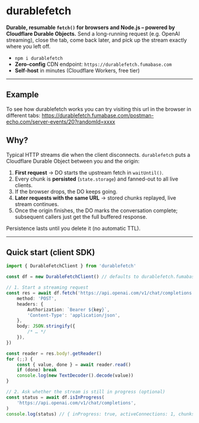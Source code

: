 # durablefetch

**Durable, resumable `fetch()` for browsers and Node.js – powered by Cloudflare Durable Objects.**
Send a long-running request (e.g. OpenAI streaming), close the tab, come back later, and pick up the stream exactly where you left off.

- `npm i durablefetch`
- **Zero-config** CDN endpoint: `https://durablefetch.fumabase.com`
- **Self-host** in minutes (Cloudflare Workers, free tier)

---

## Example

To see how durablefetch works you can try visiting this url in the browser in different tabs: https://durablefetch.fumabase.com/postman-echo.com/server-events/20?randomId=xxxx

## Why?

Typical HTTP streams die when the client disconnects.
`durablefetch` puts a Cloudflare Durable Object between you and the origin:

1. **First request** → DO starts the upstream fetch in `waitUntil()`.
2. Every chunk is **persisted** (`state.storage`) and fanned-out to all live clients.
3. If the browser drops, the DO keeps going.
4. **Later requests with the same URL** → stored chunks replayed, live stream continues.
5. Once the origin finishes, the DO marks the conversation complete; subsequent callers just get the full buffered response.

Persistence lasts until you delete it (no automatic TTL).

---

## Quick start (client SDK)

```ts
import { DurableFetchClient } from 'durablefetch'

const df = new DurableFetchClient() // defaults to durablefetch.fumabase.com

// 1. Start a streaming request
const res = await df.fetch('https://api.openai.com/v1/chat/completions', {
    method: 'POST',
    headers: {
        Authorization: `Bearer ${key}`,
        'Content-Type': 'application/json',
    },
    body: JSON.stringify({
        /* … */
    }),
})

const reader = res.body!.getReader()
for (;;) {
    const { value, done } = await reader.read()
    if (done) break
    console.log(new TextDecoder().decode(value))
}

// 2. Ask whether the stream is still in progress (optional)
const status = await df.isInProgress(
    'https://api.openai.com/v1/chat/completions',
)
console.log(status) // { inProgress: true, activeConnections: 1, chunksStored: 42, completed: false }
```
